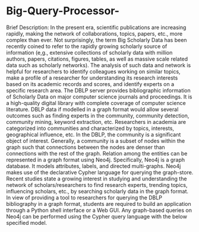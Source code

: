 # Big-Query-Processor-
Brief Description:
In the present era, scientific publications are increasing rapidly, making the network of collaborations, topics, papers, etc., more complex than ever. Not surprisingly, the term Big Scholarly Data has been recently coined to refer to the rapidly growing scholarly source of information (e,g., extensive collections of scholarly data with million authors, papers, citations, figures, tables, as well as massive scale related data such as scholarly networks). The analysis of such data and network is helpful for researchers to identify colleagues working on similar topics, make a profile of a researcher for understanding its research interests based on its academic records and scores, and identify experts on a specific research area. The DBLP server provides bibliographic information of Scholarly Data on major computer science journals and proceedings. It is a high-quality digital library with complete coverage of computer science literature. DBLP data if modelled in a graph format would allow several outcomes such as finding experts in the community, community detection, community mining, keyword extraction, etc. Researchers in academia are categorized into communities and characterized by topics, interests, geographical influence, etc. In the DBLP, the community is a significant object of interest. Generally, a community is a subset of nodes within the graph such that connections between the nodes are denser than connections with the rest of the graph. Relation among the entities can be represented in a graph format using Neo4j. Specifically, Neo4j is a graph database. It models attributes, labels, and directed multi-graphs. Neo4j makes use of the declarative Cypher language for querying the graph-store. Recent studies state a growing interest in studying and understanding the network of scholars/researchers to find research experts, trending topics, influencing scholars, etc., by searching scholarly data in the graph format. In view of providing a tool to researchers for querying the DBLP bibliography in a graph format, students are required to build an application through a Python shell interface or a Web GUI. Any graph-based queries on Neo4j can be performed using the Cypher query language with the below specified model.


